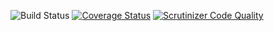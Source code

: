 ![Build Status](https://github.com/simplesamlphp/simplesamlphp-module-consentadmin/workflows/CI/badge.svg?branch=master)
[![Coverage Status](https://codecov.io/gh/simplesamlphp/simplesamlphp-module-consentadmin/branch/master/graph/badge.svg)](https://codecov.io/gh/simplesamlphp/simplesamlphp-module-consentadmin)
[![Scrutinizer Code Quality](https://scrutinizer-ci.com/g/simplesamlphp/simplesamlphp-module-consentadmin/badges/quality-score.png?b=master)](https://scrutinizer-ci.com/g/simplesamlphp/simplesamlphp-module-consentadmin/?branch=master)

